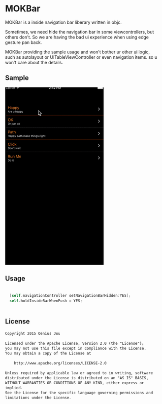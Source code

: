 # MOKBar

MOKBar is a inside navigation bar liberary written in objc.

Sometimes, we need hide the navigation bar in some viewcontrollers, but others don't. So we are having the bad ui experience when using edge gesture pan back.

MOKBar providing the sample usage and won't bother ur other ui logic, such as autolayout or UITableViewController or even navigation items. so u won't care about the details.


Sample
-----
![sample](https://github.com/oenius/MOKBar/blob/master/sample.gif)


Usage
-----

```objective-c

  [self.navigationController setNavigationBarHidden:YES];
  self.holdInsideBarWhenPush = YES;
  
```

License
-------
	Copyright 2015 Oenius Jou
	
	Licensed under the Apache License, Version 2.0 (the "License");
	you may not use this file except in compliance with the License.
	You may obtain a copy of the License at
	
	    http://www.apache.org/licenses/LICENSE-2.0
	
	Unless required by applicable law or agreed to in writing, software
	distributed under the License is distributed on an "AS IS" BASIS,
	WITHOUT WARRANTIES OR CONDITIONS OF ANY KIND, either express or implied.
	See the License for the specific language governing permissions and
	limitations under the License.
